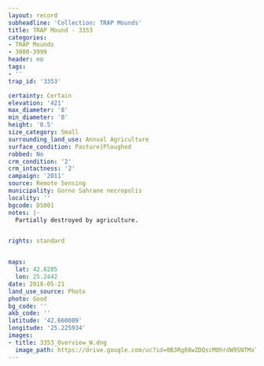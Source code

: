 ```yaml
---
layout: record
subheadline: 'Collection: TRAP Mounds'
title: TRAP Mound - 3353
categories:
- TRAP Mounds
- 3000-3999
header: no
tags:
- ''
trap_id: '3353'

certainty: Certain
elevation: '421'
max_diameter: '8'
min_diameter: '8'
height: '0.5'
size_category: Small
surrounding_land_use: Annual Agriculture
surface_condition: Pasture|Ploughed
robbed: No
crm_condition: '2'
crm_intactness: '2'
campaign: '2011'
source: Remote Sensing
municipality: Gorno Sahrane necropolis
locality: ''
bgcode: DS001
notes: |-
  Partially destroyed by agriculture.


rights: standard


maps:
  lat: 42.6285
  lon: 25.2442
date: 2018-05-21
land_use_source: Photo
photo: Good
bg_code: ''
akb_code: ''
latitude: '42.660009'
longitude: '25.225934'
images:
- title: 3353_Overview_W.dng
  image_path: https://drive.google.com/uc?id=0B3Rg88wZDQscM0hrdW9SNTMxTVU
---
```

